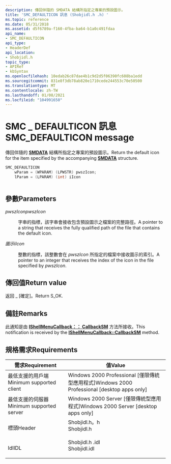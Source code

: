 ```yaml
---
description: 傳回伴隨的 SMDATA 結構所指定之專案的預設圖示。
title: 'SMC_DEFAULTICON 訊息 (Shobjidl.h .h) '
ms.topic: reference
ms.date: 05/31/2018
ms.assetid: d5f6789a-f160-4fba-ba64-b1a0c491fdaa
api_name:
- SMC_DEFAULTICON
api_type:
- HeaderDef
api_location:
- Shobjidl.h
topic_type:
- APIRef
- kbSyntax
ms.openlocfilehash: 10edab26c87dae4b1c9d2d5f06390fc608ba1edd
ms.sourcegitcommit: 831e8f3db78ab820e1710cede244553c70e50500
ms.translationtype: MT
ms.contentlocale: zh-TW
ms.lasthandoff: 01/08/2021
ms.locfileid: "104991650"
---
```

# <a name="smc_defaulticon-message"></a><span data-ttu-id="004f1-103">SMC \_ DEFAULTICON 訊息</span><span class="sxs-lookup"><span data-stu-id="004f1-103">SMC\_DEFAULTICON message</span></span>

<span data-ttu-id="004f1-104">傳回伴隨的 [**SMDATA**](/windows/win32/api/shobjidl_core/ns-shobjidl_core-smdata) 結構所指定之專案的預設圖示。</span><span class="sxs-lookup"><span data-stu-id="004f1-104">Return the default icon for the item specified by the accompanying [**SMDATA**](/windows/win32/api/shobjidl_core/ns-shobjidl_core-smdata) structure.</span></span>


```C++
SMC_DEFAULTICON 
    wParam = (WPARAM) (LPWSTR) pwszIcon;
    lParam = (LPARAM) (int) iIcon
            
```



## <a name="parameters"></a><span data-ttu-id="004f1-105">參數</span><span class="sxs-lookup"><span data-stu-id="004f1-105">Parameters</span></span>

<dl> <dt>

<span data-ttu-id="004f1-106">*pwszIcon*</span><span class="sxs-lookup"><span data-stu-id="004f1-106">*pwszIcon*</span></span> 
</dt> <dd>

<span data-ttu-id="004f1-107">字串的指標，該字串會接收包含預設圖示之檔案的完整路徑。</span><span class="sxs-lookup"><span data-stu-id="004f1-107">A pointer to a string that receives the fully qualified path of the file that contains the default icon.</span></span>

</dd> <dt>

<span data-ttu-id="004f1-108">*圖示*</span><span class="sxs-lookup"><span data-stu-id="004f1-108">*iIcon*</span></span> 
</dt> <dd>

<span data-ttu-id="004f1-109">整數的指標，該整數會在 *pwszIcon* 所指定的檔案中接收圖示的索引。</span><span class="sxs-lookup"><span data-stu-id="004f1-109">A pointer to an integer that receives the index of the icon in the file specified by *pwszIcon*.</span></span>

</dd> </dl>

## <a name="return-value"></a><span data-ttu-id="004f1-110">傳回值</span><span class="sxs-lookup"><span data-stu-id="004f1-110">Return value</span></span>

<span data-ttu-id="004f1-111">返回 \_ [確定]。</span><span class="sxs-lookup"><span data-stu-id="004f1-111">Return S\_OK.</span></span>

## <a name="remarks"></a><span data-ttu-id="004f1-112">備註</span><span class="sxs-lookup"><span data-stu-id="004f1-112">Remarks</span></span>

<span data-ttu-id="004f1-113">此通知是由 [**IShellMenuCallback：： CallbackSM**](/windows/desktop/api/shobjidl_core/nf-shobjidl_core-ishellmenucallback-callbacksm) 方法所接收。</span><span class="sxs-lookup"><span data-stu-id="004f1-113">This notification is received by the [**IShellMenuCallback::CallbackSM**](/windows/desktop/api/shobjidl_core/nf-shobjidl_core-ishellmenucallback-callbacksm) method.</span></span>

## <a name="requirements"></a><span data-ttu-id="004f1-114">規格需求</span><span class="sxs-lookup"><span data-stu-id="004f1-114">Requirements</span></span>



| <span data-ttu-id="004f1-115">需求</span><span class="sxs-lookup"><span data-stu-id="004f1-115">Requirement</span></span> | <span data-ttu-id="004f1-116">值</span><span class="sxs-lookup"><span data-stu-id="004f1-116">Value</span></span> |
|-------------------------------------|-----------------------------------------------------------------------------------------|
| <span data-ttu-id="004f1-117">最低支援的用戶端</span><span class="sxs-lookup"><span data-stu-id="004f1-117">Minimum supported client</span></span><br/> | <span data-ttu-id="004f1-118">Windows 2000 Professional \[僅限傳統型應用程式\]</span><span class="sxs-lookup"><span data-stu-id="004f1-118">Windows 2000 Professional \[desktop apps only\]</span></span><br/>                              |
| <span data-ttu-id="004f1-119">最低支援的伺服器</span><span class="sxs-lookup"><span data-stu-id="004f1-119">Minimum supported server</span></span><br/> | <span data-ttu-id="004f1-120">Windows 2000 Server \[僅限傳統型應用程式\]</span><span class="sxs-lookup"><span data-stu-id="004f1-120">Windows 2000 Server \[desktop apps only\]</span></span><br/>                                    |
| <span data-ttu-id="004f1-121">標頭</span><span class="sxs-lookup"><span data-stu-id="004f1-121">Header</span></span><br/>                   | <dl> <span data-ttu-id="004f1-122"><dt>Shobjidl.h。h</dt></span><span class="sxs-lookup"><span data-stu-id="004f1-122"><dt>Shobjidl.h</dt></span></span> </dl>   |
| <span data-ttu-id="004f1-123">Idl</span><span class="sxs-lookup"><span data-stu-id="004f1-123">IDL</span></span><br/>                      | <dl> <span data-ttu-id="004f1-124"><dt>Shobjidl.h .idl</dt></span><span class="sxs-lookup"><span data-stu-id="004f1-124"><dt>Shobjidl.idl</dt></span></span> </dl> |



 

 




